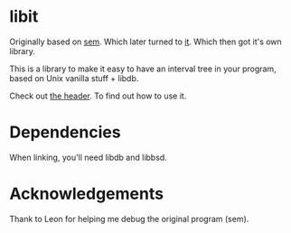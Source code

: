 # libit
Originally based on [sem](https://github.com/quirinpa/sem).
Which later turned to [it](https://github.com/tty-pt/it).
Which then got it's own library.

This is a library to make it easy to have an interval tree in your program,
based on Unix vanilla stuff + libdb.

Check out [the header](./include/it.h).
To find out how to use it.

# Dependencies
When linking, you'll need libdb and libbsd.

# Acknowledgements
Thank to Leon for helping me debug the original program (sem).
